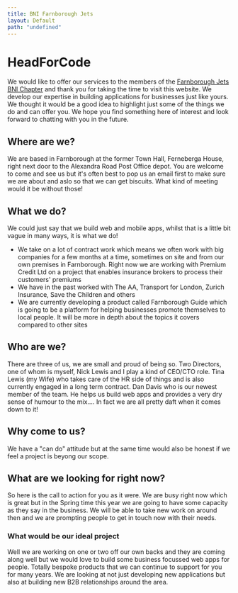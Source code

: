 ```yaml
---
title: BNI Farnborough Jets
layout: Default
path: "undefined"
---
```


# HeadForCode

We would like to offer our services to the members of the [Farnborough Jets BNI Chapter](http://www.bnihampshire.com/farnborough-jets/) and thank you for taking the time to visit this website. We develop our expertise in building applications for businesses just like yours. We thought it would be a good idea to highlight just some of the things we do and can offer you. We hope you find something here of interest and look forward to chatting with you in the future.

## Where are we?

We are based in Farnborough at the former Town Hall, Ferneberga House, right next door to the Alexandra Road Post Office depot. You are welcome to come and see us but it's often best to pop us an email first to make sure we are about and aslo so that we can get biscuits. What kind of meeting would it be without those!

## What we do?

We could just say that we build web and mobile apps, whilst that is a little bit vague in many ways, it is what we do! 

* We take on a lot of contract work which means we often work with big companies for a few months at a time, sometimes on site and from our own premises in Farnborough. Right now we are working with Premium Credit Ltd on a project that enables insurance brokers to process their customers' premiums
* We have in the past worked with The AA, Transport for London, Zurich Insurance, Save the Children and others
* We are currently developing a product called Farnborough Guide which is going to be a platform for helping businesses promote themselves to local people. It will be more in depth about the topics it covers compared to other sites

## Who are we?

There are three of us, we are small and proud of being so. Two Directors, one of whom is myself, Nick Lewis and I play a kind of CEO/CTO role. Tina Lewis (my Wife) who takes care of the HR side of things and is also currently engaged in a long term contract. Dan Davis who is our newest member of the team. He helps us build web apps and provides a very dry sense of humour to the mix.... In fact we are all pretty daft when it comes down to it!

## Why come to us?

We have a "can do" attitude but at the same time would also be honest if we feel a project is beyong our scope.

## What are we looking for right now?

So here is the call to action for you as it were. We are busy right now which is great but in the Spring time this year we are going to have some capacity as they say in the business. We will be able to take new work on around then and we are prompting people to get in touch now with their needs.

### What would be our ideal project

Well we are working on one or two off our own backs and they are coming along well but we would love to build some business focussed web apps for people. Totally bespoke products that we can continue to support for you for many years. We are looking at not just developing new applications but also at building new B2B relationships around the area.